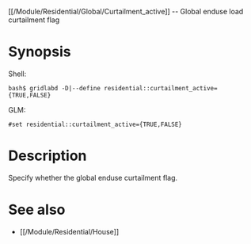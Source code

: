 [[/Module/Residential/Global/Curtailment_active]] -- Global enduse load curtailment flag

# Synopsis

Shell:

~~~
bash$ gridlabd -D|--define residential::curtailment_active={TRUE,FALSE}
~~~

GLM:

~~~
#set residential::curtailment_active={TRUE,FALSE}
~~~

# Description

Specify whether the global enduse curtailment flag.

# See also

* [[/Module/Residential/House]]
